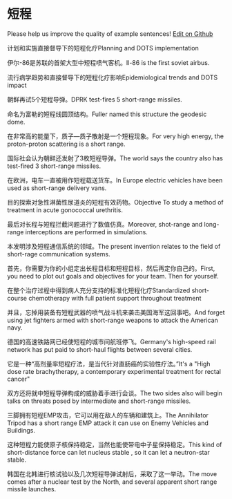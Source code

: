# 短程

Please help us improve the quality of example sentences! [Edit on Github](https://github.com/jiyushe/jiyu-example-sentence-source/blob/main/chinese/duancheng.md)

<p><span class="chinese">计划和实施直接督导下的短程化疗</span><span class="english">Planning and DOTS implementation</span></p>

<p><span class="chinese">伊尔-86是苏联的首架大型中短程喷气客机。</span><span class="english">Il-86 is the first soviet airbus.</span></p>

<p><span class="chinese">流行病学趋势和直接督导下的短程化疗影响</span><span class="english">Epidemiological trends and DOTS impact</span></p>

<p><span class="chinese">朝鲜再试5个短程导弹。</span><span class="english">DPRK test-fires 5 short-range missiles.</span></p>

<p><span class="chinese">命名为富勒的短程线圆顶结构。</span><span class="english">Fuller named this structure the geodesic dome.</span></p>

<p><span class="chinese">在非常高的能量下，质子—质子散射是一个短程现象。</span><span class="english">For very high energy, the proton-proton scattering is a short range.</span></p>

<p><span class="chinese">国际社会认为朝鲜还发射了3枚短程导弹。</span><span class="english">The world says the country also has test-fired 3 short-range missiles.</span></p>

<p><span class="chinese">在欧洲，电车一直被用作短程载送货车。</span><span class="english">In Europe electric vehicles have been used as short-range delivery vans.</span></p>

<p><span class="chinese">目的探索对急性淋菌性尿道炎的短程有效药物。</span><span class="english">Objective To study a method of treatment in acute gonococcal urethritis.</span></p>

<p><span class="chinese">最后对长程与短程拦截问题进行了数值仿真。</span><span class="english">Moreover, shot-range and long-range interceptions are performed in simulations.</span></p>

<p><span class="chinese">本发明涉及短程通信系统的领域。</span><span class="english">The present invention relates to the field of short-rage communication systems.</span></p>

<p><span class="chinese">首先，你需要为你的小组定出长程目标和短程目标，然后再定你自己的。</span><span class="english">First, you need to plot out goals and objectives for your team. Then for yourself.</span></p>

<p><span class="chinese">在整个治疗过程中得到病人充分支持的标准化短程化疗</span><span class="english">Standardized short-course chemotherapy with full patient support throughout treatment</span></p>

<p><span class="chinese">并且，忘掉用装备有短程武器的喷气战斗机来袭击美国海军这回事吧。</span><span class="english">And forget using jet fighters armed with short-range weapons to attack the American navy.</span></p>

<p><span class="chinese">德国的高速铁路网已经使短程的城市间航班停飞。</span><span class="english">Germany's high-speed rail network has put paid to short-haul flights between several cities.</span></p>

<p><span class="chinese">它是一种“高剂量率短程疗法，是当代针对直肠癌的实验性疗法。”</span><span class="english">It's a "High dose rate brachytherapy, a contemporary experimental treatment for rectal cancer"</span></p>

<p><span class="chinese">双方还将就中短程导弹构成的威胁着手进行会谈。</span><span class="english">The two sides also will begin talks on threats posed by intermediate and short-range missiles.</span></p>

<p><span class="chinese">三脚拥有短程EMP攻击，它可以用在敌人的车辆和建筑上。</span><span class="english">The Annihilator Tripod has a short range EMP attack it can use on Enemy Vehicles and Buildings.</span></p>

<p><span class="chinese">这种短程力能使原子核保持稳定，当然也能使带电中子星保持稳定。</span><span class="english">This kind of short-distance force can let nucleus stable , so it can let a neutron-star stable.</span></p>

<p><span class="chinese">韩国在北韩进行核试验以及几次短程导弹试射后，采取了这一举动。</span><span class="english">The move comes after a nuclear test by the North, and several apparent short range missile launches.</span></p>

